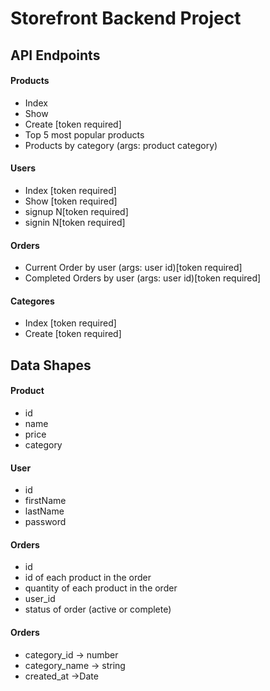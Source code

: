 # Storefront Backend Project

## API Endpoints
#### Products
- Index 
- Show
- Create [token required]
- Top 5 most popular products 
- Products by category (args: product category)

#### Users
- Index [token required]
- Show [token required]
- signup N[token required]
- signin N[token required]

#### Orders
- Current Order by user (args: user id)[token required]
- Completed Orders by user (args: user id)[token required]

#### Categores
- Index [token required]
- Create [token required]


## Data Shapes
#### Product
-  id
- name
- price
- category

#### User
- id
- firstName
- lastName
- password

#### Orders
- id
- id of each product in the order
- quantity of each product in the order
- user_id
- status of order (active or complete)

#### Orders
- category_id -> number
- category_name -> string
- created_at ->Date